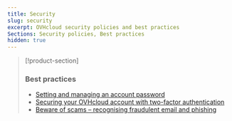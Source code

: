 ```yaml
---
title: Security
slug: security
excerpt: OVHcloud security policies and best practices
Sections: Security policies, Best practices
hidden: true
---
```


> [!product-section]
>
> ### Best practices
>
> - [Setting and managing an account password](https://docs.ovh.com/gb/en/customer/manage-password/)
> - [Securing your OVHcloud account with two-factor authentication](https://docs.ovh.com/gb/en/customer/secure-account-with-2FA/)
> - [Beware of scams – recognising fraudulent email and phishing](https://docs.ovh.com/gb/en/customer/scams-fraud-phishing/)
>